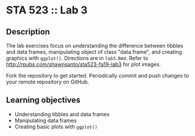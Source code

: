 # STA 523 :: Lab 3

## Description

The lab exercises focus on understanding the difference between tibbles and
data frames, manipulating object of class "data.frame", and creating graphics
with `ggplot()`. Directions are in `lab3.Rmd`. Refer to
http://rpubs.com/shawnsanto/sta523-fa19-lab3 for plot images.


Fork the repository to get started. Periodically commit and push changes to 
your remote repository on GitHub.

## Learning objectives

- Understanding tibbles and data frames
- Manipulating data frames
- Creating basic plots with `ggplot()`

